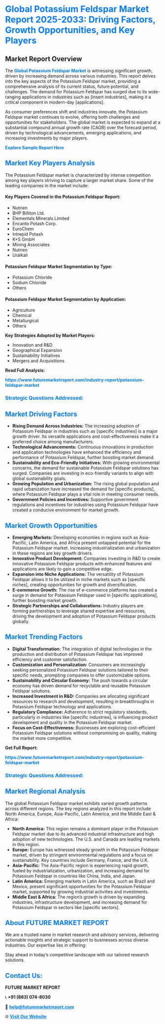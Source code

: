 <h1 style="color: #007BFF;">Global Potassium Feldspar Market Report 2025-2033: Driving Factors, Growth Opportunities, and Key Players</h1>

<section id="overview">
<h2>Market Report Overview</h2>
<p>The <a href="https://www.futuremarketreport.com/industry-report/potassium-feldspar-market" style="color: #007BFF; text-decoration: none;"><strong>Global Potassium Feldspar Market</strong></a> is witnessing significant growth, driven by increasing demand across various industries. This report delves into the key aspects of the Potassium Feldspar market, providing a comprehensive analysis of its current status, future potential, and challenges. The demand for Potassium Feldspar has surged due to its wide-ranging applications in industries such as [insert industries], making it a critical component in modern-day [applications].</p>
<p>As consumer preferences shift and industries innovate, the Potassium Feldspar market continues to evolve, offering both challenges and opportunities for stakeholders. The global market is expected to expand at a substantial compound annual growth rate (CAGR) over the forecast period, driven by technological advancements, emerging applications, and increasing investments by major players.</p>
</section>

<section id="overview">
<p><a href="https://www.futuremarketreport.com/request-sample/reportId=35435" style="color: #007BFF; text-decoration: none;"><strong>Explore Sample Report Here</strong></a></p>
</section>

<section id="key-players">
<h2 style="color: #007BFF;">Market Key Players Analysis</h2>
<p>The Potassium Feldspar market is characterized by intense competition among key players striving to capture a larger market share. Some of the leading companies in the market include:</p>
<h4>Key Players Covered in the Potassium Feldspar Report:</h4>
<ul><li>Nutrien</li><li>BHP Billiton Ltd.</li><li>Elementals Minerals Limited</li><li>Encanto Potash Corp.</li><li>EuroChem</li><li>Intrepid Potash</li><li>K+S GmbH</li><li>Mining Associates</li><li>Nutrien</li><li>Uralkali</li></ul>
<h4>Potassium Feldspar Market Segmentation by Type:</h4>
<ul><li>Potassium Chloride</li><li>Sodium Chloride</li><li>Others</li></ul>

<h4>Potassium Feldspar Market Segmentation by Application:</h4>
<ul><li>Agriculture</li><li>Chemical</li><li>Metallurgical</li><li>Others</li></ul>
<p><strong>Key Strategies Adopted by Market Players:</strong></p>
<ul>
<li>Innovation and R&D</li>
<li>Geographical Expansion</li>
<li>Sustainability Initiatives</li>
<li>Mergers and Acquisitions</li>
</ul>
</section>

<section>
<p><strong>Read Full Analysis: </strong></p><a href="https://www.futuremarketreport.com/industry-report/potassium-feldspar-market" style="color: #007BFF; text-decoration: none;"><strong>https://www.futuremarketreport.com/industry-report/potassium-feldspar-market</strong></a>
<h3 style="color: #007BFF;">Strategic Questions Addressed:</h3>
</section>

<section id="driving-factors">
<h2 style="color: #007BFF;">Market Driving Factors</h2>
<ul>
<li><strong>Rising Demand Across Industries:</strong> The increasing adoption of Potassium Feldspar in industries such as [specific industries] is a major growth driver. Its versatile applications and cost-effectiveness make it a preferred choice among manufacturers.</li>
<li><strong>Technological Advancements:</strong> Continuous innovations in production and application technologies have enhanced the efficiency and performance of Potassium Feldspar, further boosting market demand.</li>
<li><strong>Sustainability and Eco-Friendly Initiatives:</strong> With growing environmental concerns, the demand for sustainable Potassium Feldspar solutions has surged. Companies are investing in eco-friendly variants to align with global sustainability goals.</li>
<li><strong>Growing Population and Urbanization:</strong> The rising global population and rapid urbanization have increased the demand for [specific products], where Potassium Feldspar plays a vital role in meeting consumer needs.</li>
<li><strong>Government Policies and Incentives:</strong> Supportive government regulations and incentives for industries using Potassium Feldspar have created a conducive environment for market growth.</li>
</ul>
</section>

<section id="growth-opportunities">
<h2 style="color: #007BFF;">Market Growth Opportunities</h2>
<ul>
<li><strong>Emerging Markets:</strong> Developing economies in regions such as Asia-Pacific, Latin America, and Africa present untapped potential for the Potassium Feldspar market. Increasing industrialization and urbanization in these regions are key growth drivers.</li>
<li><strong>Innovative Product Development:</strong> Companies investing in R&D to create innovative Potassium Feldspar products with enhanced features and applications are likely to gain a competitive edge.</li>
<li><strong>Expansion into Niche Applications:</strong> The versatility of Potassium Feldspar allows it to be utilized in niche markets such as [specific niches], creating opportunities for growth and diversification.</li>
<li><strong>E-commerce Growth:</strong> The rise of e-commerce platforms has created a surge in demand for Potassium Feldspar used in [specific applications], further boosting market growth.</li>
<li><strong>Strategic Partnerships and Collaborations:</strong> Industry players are forming partnerships to leverage shared expertise and resources, driving the development and adoption of Potassium Feldspar products globally.</li>
</ul>
</section>

<section id="trending-factors">
<h2 style="color: #007BFF;">Market Trending Factors</h2>
<ul>
<li><strong>Digital Transformation:</strong> The integration of digital technologies in the production and distribution of Potassium Feldspar has improved efficiency and customer satisfaction.</li>
<li><strong>Customization and Personalization:</strong> Consumers are increasingly seeking personalized Potassium Feldspar solutions tailored to their specific needs, prompting companies to offer customizable options.</li>
<li><strong>Sustainability and Circular Economy:</strong> The push towards a circular economy has driven demand for recyclable and reusable Potassium Feldspar solutions.</li>
<li><strong>Increased Investment in R&D:</strong> Companies are allocating significant resources to research and development, resulting in breakthroughs in Potassium Feldspar technology and applications.</li>
<li><strong>Regulatory Compliance:</strong> Adherence to strict regulatory standards, particularly in industries like [specific industries], is influencing product development and quality in the Potassium Feldspar market.</li>
<li><strong>Focus on Cost-Effectiveness:</strong> Businesses are exploring cost-efficient Potassium Feldspar solutions without compromising on quality, making the market more competitive.</li>
</ul>
</section>

<section>
<p><strong>Get Full Report: </strong></p><a href="https://www.futuremarketreport.com/industry-report/potassium-feldspar-market" style="color: #007BFF; text-decoration: none;"><strong>https://www.futuremarketreport.com/industry-report/potassium-feldspar-market</strong></a>
<h3 style="color: #007BFF;">Strategic Questions Addressed:</h3>
</section>


<section id="regional-analysis">
<h2 style="color: #007BFF;">Market Regional Analysis</h2>
<p>The global Potassium Feldspar market exhibits varied growth patterns across different regions. The key regions analyzed in this report include North America, Europe, Asia-Pacific, Latin America, and the Middle East & Africa:</p>
<ul>
<li><strong>North America:</strong> This region remains a dominant player in the Potassium Feldspar market due to its advanced industrial infrastructure and high adoption of new technologies. The U.S. and Canada are leading markets in this region.</li>
<li><strong>Europe:</strong> Europe has witnessed steady growth in the Potassium Feldspar market, driven by stringent environmental regulations and a focus on sustainability. Key countries include Germany, France, and the U.K.</li>
<li><strong>Asia-Pacific:</strong> The Asia-Pacific region is experiencing rapid growth, fueled by industrialization, urbanization, and increasing demand for Potassium Feldspar in countries like China, India, and Japan.</li>
<li><strong>Latin America:</strong> Emerging markets in Latin America, such as Brazil and Mexico, present significant opportunities for the Potassium Feldspar market, supported by growing industrial activities and investments.</li>
<li><strong>Middle East & Africa:</strong> The region’s growth is driven by expanding industries, infrastructure development, and increasing demand for Potassium Feldspar in sectors like [specific sectors].</li>
</ul>
</section>

<footer>
<h2 style="color: #007BFF;">About FUTURE MARKET REPORT</h2>
<p>We are a trusted name in market research and advisory services, delivering actionable insights and strategic support to businesses across diverse industries. Our expertise lies in offering:</p>

<p>Stay ahead in today’s competitive landscape with our tailored research solutions.</p>

<h2 style="color: #007BFF;">Contact Us:</h2>
<p><strong>FUTURE MARKET REPORT</strong></p>
<p>📞 <strong>+91 (883) 074-8030</strong></p>
<p>📧 <strong><a href="mailto:help@futuremarketreport.com" style="color: #007BFF;">help@futuremarketreport.com</a></strong></p>
<p>🌐 <strong><a href="https://www.futuremarketreport.com/" style="color: #007BFF;">Visit Our Website</a></strong></p>
</footer>
